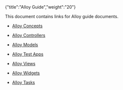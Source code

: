 {"title":"Alloy Guide","weight":"20"}

This document contains links for Alloy guide documents.

* [Alloy Concepts](/docs/appc/Alloy_Framework/Alloy_Guide/Alloy_Concepts/)

* [Alloy Controllers](/docs/appc/Alloy_Framework/Alloy_Guide/Alloy_Controllers/)

* [Alloy Models](/docs/appc/Alloy_Framework/Alloy_Guide/Alloy_Models/)

* [Alloy Test Apps](/docs/appc/Alloy_Framework/Alloy_Guide/Alloy_Test_Apps/)

* [Alloy Views](/docs/appc/Alloy_Framework/Alloy_Guide/Alloy_Views/)

* [Alloy Widgets](/docs/appc/Alloy_Framework/Alloy_Guide/Alloy_Widgets/)

* [Alloy Tasks](/docs/appc/Alloy_Framework/Alloy_Guide/Alloy_Tasks/)
